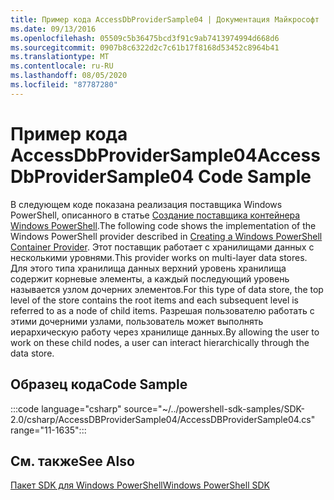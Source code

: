 ```yaml
---
title: Пример кода AccessDbProviderSample04 | Документация Майкрософт
ms.date: 09/13/2016
ms.openlocfilehash: 05509c5b36475bcd3f91c9ab7413974994d668d6
ms.sourcegitcommit: 0907b8c6322d2c7c61b17f8168d53452c8964b41
ms.translationtype: MT
ms.contentlocale: ru-RU
ms.lasthandoff: 08/05/2020
ms.locfileid: "87787280"
---
```

# <a name="accessdbprovidersample04-code-sample"></a><span data-ttu-id="b1265-102">Пример кода AccessDbProviderSample04</span><span class="sxs-lookup"><span data-stu-id="b1265-102">AccessDbProviderSample04 Code Sample</span></span>

<span data-ttu-id="b1265-103">В следующем коде показана реализация поставщика Windows PowerShell, описанного в статье [Создание поставщика контейнера Windows PowerShell](./creating-a-windows-powershell-container-provider.md).</span><span class="sxs-lookup"><span data-stu-id="b1265-103">The following code shows the implementation of the Windows PowerShell provider described in [Creating a Windows PowerShell Container Provider](./creating-a-windows-powershell-container-provider.md).</span></span>
<span data-ttu-id="b1265-104">Этот поставщик работает с хранилищами данных с несколькими уровнями.</span><span class="sxs-lookup"><span data-stu-id="b1265-104">This provider works on multi-layer data stores.</span></span> <span data-ttu-id="b1265-105">Для этого типа хранилища данных верхний уровень хранилища содержит корневые элементы, а каждый последующий уровень называется узлом дочерних элементов.</span><span class="sxs-lookup"><span data-stu-id="b1265-105">For this type of data store, the top level of the store contains the root items and each subsequent level is referred to as a node of child items.</span></span> <span data-ttu-id="b1265-106">Разрешая пользователю работать с этими дочерними узлами, пользователь может выполнять иерархическую работу через хранилище данных.</span><span class="sxs-lookup"><span data-stu-id="b1265-106">By allowing the user to work on these child nodes, a user can interact hierarchically through the data store.</span></span>

## <a name="code-sample"></a><span data-ttu-id="b1265-107">Образец кода</span><span class="sxs-lookup"><span data-stu-id="b1265-107">Code Sample</span></span>

:::code language="csharp" source="~/../powershell-sdk-samples/SDK-2.0/csharp/AccessDBProviderSample04/AccessDBProviderSample04.cs" range="11-1635":::

## <a name="see-also"></a><span data-ttu-id="b1265-108">См. также</span><span class="sxs-lookup"><span data-stu-id="b1265-108">See Also</span></span>

[<span data-ttu-id="b1265-109">Пакет SDK для Windows PowerShell</span><span class="sxs-lookup"><span data-stu-id="b1265-109">Windows PowerShell SDK</span></span>](../windows-powershell-reference.md)

